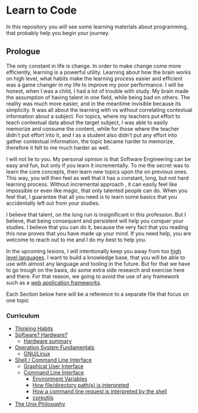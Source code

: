 # Learn to Code

In this repository you will see some learning materials about programming, that probably help you begin your journey.

## Prologue

The only constant in life is change. In order to make change come more efficiently, learning is a powerful utility.
Learning about how the brain works on high level, what habits make the learning process easier and efficient
was a game changer in my life to improve my poor performance.
I will be honest, when I was a child, I had a lot of trouble with study.
My brain made the assumption of having talent in one field, while being bad on others.
The reality was much more easier, and in the meantime invisible because its simplicity.
It was all about the learning with vs without correlating contextual information about a subject.
For topics, where my teachers put effort to teach contextual data about the target subject,
I was able to easily memorize and consume the content, while for those where the teacher didn't put effort into it,
and I as a student also didn't put any effort into gather contextual information, the topic became harder to memorize,
therefore it felt to me much harder as well.

I will not lie to you. My personal opinion is that Software Engineering can be easy and fun, but only if you learn it incrementally.
To me the secret was to learn the core concepts, then learn new topics upon the on previous ones.
This way, you will then feel as well that it has a constant, long, but not hard learning process.
Without incremental approach , it can easily feel like impossible or even like magic, that only talented people can do.
When you feel that, I guarantee that all you need is to learn some basics that you accidentally left out from your studies.

I believe that talent, on the long run is insignificant in this profession.
But I believe, that being consequent and persistent will help you conquer your studies.
I believe that you can do it, because the very fact that you reading this now proves that you have made up your mind.
If you need help, you are welcome to reach out to me and I do my best to help you.

In the upcoming lesions, I will intentionally keep you away from too [high level languages](https://en.wikipedia.org/wiki/High-level_programming_language).
I want to build a knowledge base, that you will be able to use with almost any language and tooling in the future.
But for that we have to go trough on the basis, do some extra side research and exercise here and there.
For that reason, we going to avoid the use of any framework such as a [web application frameworks](https://en.wikipedia.org/wiki/Web_framework).

Each Section below here will be a reference to a separate file that focus on one topic

### Curriculum
* [Thinking Habits](ThinkingHabits.md)
* [Software? Hardware?](SoftwareAndHardware.md)
  * [Hardware summary](HardwareSummary.md)
* [Operation System Fundamentals](OperationSystemFundamentals.md)
  * [GNU/Linux](GNU-Linux.md)
* [Shell / Command Line Interface](Shell.md)
    * [Graphical User Interface](GraphicalUserInterface.md)
    * [Command Line Interface](CommandLineInterface.md)
        * [Environment Variables](CLI/EnvironmentVariables.md)
        * [How file/directory path(s) is interpreted](CLI/Paths.md)
        * [How a command line request is interpreted by the shell](CLI/CommandLineInterpretation.md)
        * [coreutils](CLI/coreutils.md)
* [The Unix Philosophy](UnixPhilosophy.md)
